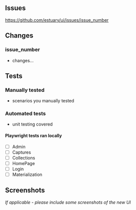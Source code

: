 ## Issues

https://github.com/estuary/ui/issues/issue_number

## Changes

### issue_number

-   changes...

## Tests

### Manually tested

-   scenarios you manually tested

### Automated tests

-   unit testing covered

#### Playwright tests ran locally

-   [ ] Admin
-   [ ] Captures
-   [ ] Collections
-   [ ] HomePage
-   [ ] Login
-   [ ] Materialization

## Screenshots

_If applicable - please include some screenshots of the new UI_
